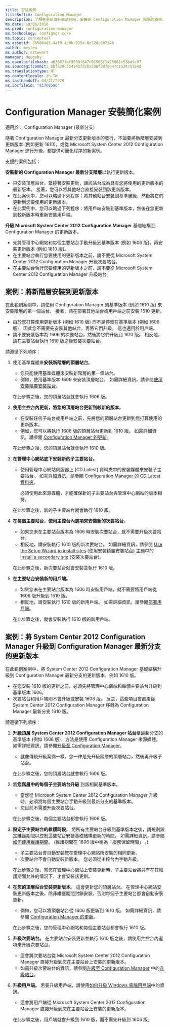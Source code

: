```yaml
---
title: 安裝案例
titleSuffix: Configuration Manager
description: 了解在更新或升級站台時，安裝新 Configuration Manager 階層的技術。
ms.date: 10/06/2016
ms.prod: configuration-manager
ms.technology: configmgr-core
ms.topic: conceptual
ms.assetid: 35586a85-4af9-4c8b-925a-0e32dc8b7346
author: mestew
ms.author: mstewart
manager: dougeby
ms.openlocfilehash: a63667faf9590f647c01565f1425081e53bdfc97
ms.sourcegitcommit: bbf820c35414bf2cba356f30fe047c1a34c5384d
ms.translationtype: HT
ms.contentlocale: zh-TW
ms.lasthandoff: 04/21/2020
ms.locfileid: "81700596"
---
```

# <a name="scenarios-to-streamline-your-installation-of-configuration-manager"></a>Configuration Manager 安裝簡化案例

適用於：  Configuration Manager (最新分支)

隨著 Configuration Manager 最新分支更新版本的發行，不論要將新階層安裝到更新版本 (例如更新 1610)，或從 Microsoft System Center 2012 Configuration Manager 進行升級，都提供可簡化程序的新案例。

支援的案例包括：  

**安裝新的 Configuration Manager 最新分支階層**以執行更新版本。  

-   只安裝頂層站台，緊接著安裝更新，讓該站台成為具有您將使用的更新版本的最新版本。 接著，您可以將其他站台直接安裝到該更新版本。  
-   在此案例中，您可以略過下列程序：將其他站台安裝到基準層級，然後將它們更新到您要使用的更新版本。  
-   在此案例中，您可以略過下列程序：將用戶端安裝到基準版本，然後在您更新到較新版本時重新安裝用戶端。  

**升級 Microsoft System Center 2012 Configuration Manager** 基礎結構至 Configuration Manager 的更新版本。  

-   先將管理中心網站和每個主要站台手動升級到基準版本 (例如 1606 版)，再安裝更新版本 (例如 1610 版)。  
-   在主要站台執行您要使用的更新版本之前，請不要從 Microsoft System Center 2012 Configuration Manager 升級次要站台。  
-   在主要站台執行您要使用的更新版本之前，請不要從 Microsoft System Center 2012 Configuration Manager 升級站台。  

## <a name="scenario-install-a-new-hierarchy-to-an-update-version"></a>案例：將新階層安裝到更新版本  
在此範例案例中，請使用 Configuration Manager 的基準版本 (例如 1610 版) 來安裝階層的第一個站台。 接著，請在部署其他站台或用戶端之前安裝 1610 更新。  

-   由於您打算使用更新版本 (例如 1610 版) 而不是停留在基準版本 (例如 1606 版)，因此您不需要先安裝其他站台，再將它們升級。 這也適用於用戶端。  
-   請不要安裝版本為 1606 的次要站台，然後將它們升級到 1610 版。 相反地，請在主要站台執行 1610 版之後安裝次要站台。  

請遵循下列順序︰  

1. 使用基準媒體來**安裝新階層的頂層站台**。  

   -   您只能使用基準媒體來安裝新階層的第一個站台。  
   -   例如，使用基準版本 1606 來安裝頂層站台。 如需詳細資訊，請參閱[使用安裝精靈安裝站台](use-the-setup-wizard-to-install-sites.md)。  

   在此步驟之後，您的頂層站台就會執行 1606 版。  

2. **使用主控台內更新，將您的頂層站台更新到較新的版本**。  

   -   在安裝任何子站台或用戶端之前，先將您的頂層站台更新到您打算使用的更新版本。  
   -   例如，您可以將執行 1606 版的頂層站台更新到 1610 版。 如需詳細資訊，請參閱 [Configuration Manager 的更新](../../../../core/servers/manage/updates.md)。  

   在此步驟之後，您的頂層站台就會執行 1610 版。  

3. **在管理中心網站底下安裝新的子主要站台。**  

   - 使用管理中心網站伺服器上 [CD.Latest] 資料夾中的安裝媒體來安裝子主要站台。 如需詳細資訊，請參閱 [Configuration Manager 的 CD.Latest 資料夾](../../../../core/servers/manage/the-cd.latest-folder.md)。  

     必須使用此來源媒體，才能確保新的子主要站台與管理中心網站的版本相符。  

   在此步驟之後，新的子主要站台就會執行 1610 版。  

4. **在每個主要站台，使用主控台內選項來安裝新的次要站台**。  

   -   如果您未在主要站台版本為 1606 時安裝次要站台，就不需要升級次要站台。  
   -   相反地，請安裝執行 1610 版的新次要站台。 如需詳細資訊，請參閱 [Use the Setup Wizard to install sites](use-the-setup-wizard-to-install-sites.md) (使用安裝精靈安裝站台) 主題中的[Install a secondary site](use-the-setup-wizard-to-install-sites.md#bkmk_secondary) (安裝次要站台)。  

   在此步驟之後，新次要站台就會安裝並執行 1610 版。  

5. **在主要站台安裝新的用戶端。**  

   -   如果您未在主要站台版本為 1606 時安裝用戶端，就不需要將用戶端從 1606 版升級到 1610 版。  
   -   相反地，請安裝執行 1610 版的新用戶端。 如需詳細資訊，請參閱[部署用戶端](../../../clients/deploy/deploy-clients-to-windows-computers.md)。  

   在此步驟之後，就會安裝執行 1610 版的新用戶端。  

## <a name="scenario-upgrade-system-center-2012-configuration-manager-to-an-update-version-of-configuration-manager-current-branch"></a>案例：將 System Center 2012 Configuration Manager 升級到 Configuration Manager 最新分支的更新版本  

在此範例案例中，將 System Center 2012 Configuration Manager 基礎結構升級到 Configuration Manager 最新分支的更新版本，例如 1610 版。  

-   在您安裝 1610 版的更新之前，必須先將管理中心網站和每個主要站台升級到基準版本 1606。  
-   次要站台和用戶端則不會升級或安裝 1606 版。 反之，這些項目會直接從 System Center 2012 Configuration Manager 移轉為 Configuration Manager 最新分支 1610 版。  

請遵循下列順序︰  

1. **升級頂層 System Center 2012 Configuration Manager 站台**至最新分支的基準版本 (例如 1606 版)，方法是使用 Configuration Manager 來源媒體。 如需詳細資訊，請參閱[升級至 Configuration Manager](../../../../core/servers/deploy/install/upgrade-to-configuration-manager.md)。  

   -   就像傳統升級案例一樣，您一律是先升級階層的頂層站台，然後再升級子站台。  

   在此步驟之後，您的頂層站台就會執行 1606 版。  

2. 將**您階層中的每個子主要站台升級** 到該相同基準版本。  

   -   當您從 Microsoft System Center 2012 Configuration Manager 升級時，必須將每個主要站台手動升級到最新分支的基準版本。  
   -   您目前不需要升級次要站台。  

   在此步驟之後，每個主要站台都會執行 1606 版。  

3. **設定子主要站台的維護時段**。 將所有主要站台升級到基準版本之後，請規劃設定維護期間以控制這些站台安裝基礎結構更新的時間。 如需詳細資訊，請參閱[如何使用維護期間](../../../../core/clients/manage/collections/use-maintenance-windows.md)。  (維護期間在 1606 版中稱為「服務保留時間」  。)  

   -   子主要站台會自動安裝您在管理中心網站所安裝的相同更新。  
   -   次要站台不會自動安裝新版本。 您必須從主控台內手動升級。  

   在此步驟之後，當您在管理中心網站上安裝更新時，子主要站台將只有在其維護期間允許的情況下，才會安裝該更新。  

4. **在您的頂層站台安裝更新版本**。 這會更新您的頂層站台。 在管理中心網站安裝更新版本之後，除非維護期間封鎖安裝，否則每個子主要站台都會自動安裝更新。  

   -   例如，您可以將頂層站台從 1606 版更新到 1610 版。 如需詳細資訊，請參閱 [Configuration Manager 的更新](../../../../core/servers/manage/updates.md)。  

   在此步驟之後，您的管理中心網站和每個主要站台都會執行 1610 版。  

5. **升級次要站台。** 在主要站台安裝更新並執行 1610 版之後，請使用主控台內選項來升級次要站台。  

   -   這會將次要站台從 Microsoft System Center 2012 Configuration Manager 直接升級到您在主要站台上安裝的更新版本。  
   -   如需升級次要站台的資訊，請參閱[升級至 Configuration Manager](../../../../core/servers/deploy/install/upgrade-to-configuration-manager.md) 中的[升級站台](../../../../core/servers/deploy/install/upgrade-to-configuration-manager.md#bkmk_upgrade)。  

6. **升級用戶端。** 若要升級用戶端，請使用[如何升級 Windows 電腦用戶端](../../../../core/clients/manage/upgrade/upgrade-clients-for-windows-computers.md)中的資訊。  

   -   這會將用戶端從 Microsoft System Center 2012 Configuration Manager 直接升級到您在主要站台上安裝的更新版本。  

   在此步驟之後，用戶端就會升級到 1610 版，而不需先升級到 1606 版。
